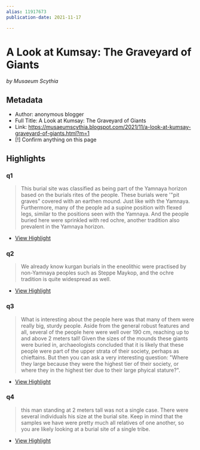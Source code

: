 ```yaml
---
alias: 11917673
publication-date: 2021-11-17

---
```

# A Look at Kumsay: The Graveyard of Giants
<cite>by Musaeum Scythia</cite>

## Metadata
- Author: anonymous blogger
- Full Title: A Look at Kumsay: The Graveyard of Giants
- Link: https://musaeumscythia.blogspot.com/2021/11/a-look-at-kumsay-graveyard-of-giants.html?m=1
- [!] Confirm anything on this page

## Highlights

### q1

> This burial site was classified as being part of the Yamnaya horizon based on the burials rites of the people. These burials were '"pit graves" covered with an earthen mound. Just like with the Yamnaya. Furthermore, many of the people ad a supine position with flexed legs, similar to the positions seen with the Yamnaya. And the people buried here were sprinkled with red ochre, another tradition also prevalent in the Yamnaya horizon.

 * [View Highlight](https://read.readwise.io/read/01fmq9yys1g91h1dsrcefe93pw)

### q2

> We already know kurgan burials in the eneolithic were practised by non-Yamnaya peoples such as Steppe Maykop, and the ochre tradition is quite widespread as well.

 * [View Highlight](https://read.readwise.io/read/01fmq9zwpa7kr93dqbza70qnb0)

### q3 

> What is interesting about the people here was that many of them were really big, sturdy people. Aside from the general robust features and all, several of the people here were well over 190 cm, reaching up to and above 2 meters tall! Given the sizes of the mounds these giants were buried in, archaeologists concluded that it is likely that these people were part of the upper strata of their society, perhaps as chieftains. But then you can ask a very interesting question: "Where they large because they were the highest tier of their society, or where they in the highest tier due to their large phyical stature?".

 * [View Highlight](https://read.readwise.io/read/01fmqa1e7abcvqd4gtk23erw96)

### q4

> this man standing at 2 meters tall was not a single case. There were several individuals his size at the burial site. Keep in mind that the samples we have were pretty much all relatives of one another, so you are likely looking at a burial site of a single tribe.

 * [View Highlight](https://read.readwise.io/read/01fmqa2n1ntda95mfkett9ecn4)
